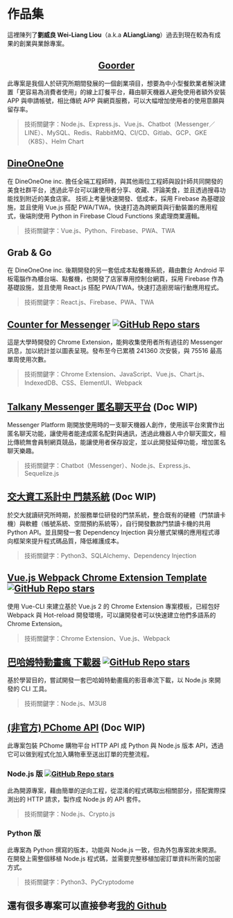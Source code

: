 # 作品集

這裡陳列了**劉威良 Wei-Liang Liou**（a.k.a **ALiangLiang**）過去到現在較為有成果的創業與業餘專案。

<h2 style="text-align: center;"><a href="goorder.md">Goorder</a></h2>

此專案是我個人於研究所期間發展的一個創業項目，想要為中小型餐飲業者解決建置「更容易為消費者使用」的線上訂餐平台，藉由聊天機器人避免使用者額外安裝 APP 與申請帳號，相比傳統 APP 與網頁服務，可以大幅增加使用者的使用意願與留存率。

> 技術關鍵字：Node.js、Express.js、Vue.js、Chatbot（Messenger／LINE）、MySQL、Redis、RabbitMQ、CI/CD、Gitlab、GCP、GKE（K8S）、Helm Chart

## [DineOneOne](https://www.dineoneone.com.tw/)

在 DineOneOne inc. 擔任全端工程師時，與其他兩位工程師與設計師共同開發的美食社群平台，透過此平台可以讓使用者分享、收藏、評論美食，並且透過搜尋功能找到附近的美食店家。
技術上考量快速開發、低成本，採用 Firebase 為基礎設施，並且使用 Vue.js 搭配 PWA/TWA，快速打造為跨網頁與行動裝置的應用程式，後端則使用 Python in Firebase Cloud Functions 來處理商業邏輯。

> 技術關鍵字：Vue.js、Python、Firebase、PWA、TWA

## Grab & Go

在 DineOneOne inc. 後期開發的另一套低成本點餐機系統，藉由數台 Android 平板電腦作為櫃台端、點餐機，也開發了店家專用控制台網頁，採用 Firebase 作為基礎設施，並且使用 React.js 搭配 PWA/TWA，快速打造廚房端行動應用程式。

> 技術關鍵字：React.js、Firebase、PWA、TWA

## [Counter for Messenger](counter-for-messenger.md) [![GitHub Repo stars](https://img.shields.io/github/stars/ALiangLiang/counter-for-messenger?style=social)](https://GitHub.com/ALiangLiang/counter-for-messenger/stargazers/)

這是大學時開發的 Chrome Extension，能夠收集使用者所有過往的 Messenger 訊息，加以統計並以圖表呈現。發布至今已累積 241360 次安裝，與 75516 最高單周使用次數。

> 技術關鍵字：Chrome Extension、JavaScript、Vue.js、Chart.js、IndexedDB、CSS、ElementUI、Webpack

## [Talkany Messenger 匿名聊天平台](talkany.md) (Doc WIP)

Messenger Platform 剛開放使用時的一支聊天機器人創作，使用該平台來實作出匿名聊天功能，讓使用者能達成匿名配對與通訊，透過此機器人中介聊天圖文，相比傳統無會員制網頁競品，能讓使用者保存設定，並以此開發延伸功能，增加匿名聊天樂趣。

> 技術關鍵字：Chatbot（Messenger）、Node.js、Express.js、Sequelize.js

## [交大資工系計中 門禁系統](cscc-door-secruity-system.md) (Doc WIP)

於交大就讀研究所時期，於服務單位研發的門禁系統，整合既有的硬體（門禁讀卡機）與軟體（帳號系統、空間預約系統等），自行開發數款門禁讀卡機的共用 Python API。並且開發一套 Dependency Injection 與分層式架構的應用程式導向框架來提升程式碼品質，降低維護成本。

> 技術關鍵字：Python3、SQLAlchemy、Dependency Injection

## [Vue.js Webpack Chrome Extension Template](vue-webpack-chrome-extension-template.md) [![GitHub Repo stars](https://img.shields.io/github/stars/ALiangLiang/vue-webpack-chrome-extension-template?style=social)](https://GitHub.com/ALiangLiang/vue-webpack-chrome-extension-template/stargazers/)

使用 Vue-CLI 來建立基於 Vue.js 2 的 Chrome Extension 專案模板，已經包好 Webpack 與 Hot-reload 開發環境，可以讓開發者可以快速建立他們多語系的 Chrome Extension。

> 技術關鍵字：Chrome Extension、Vue.js、Webpack

## [巴哈姆特動畫瘋 下載器](baha-anime-downloader.md) [![GitHub Repo stars](https://img.shields.io/github/stars/ALiangLiang/baha-anime-downloader?style=social)](https://GitHub.com/ALiangLiang/baha-anime-downloader/stargazers/)

基於學習目的，嘗試開發一套巴哈姆特動畫瘋的影音串流下載，以 Node.js 來開發的 CLI 工具。

> 技術關鍵字：Node.js、M3U8

## [(非官方) PChome API](pchome-api.md) (Doc WIP)

此專案包裝 PChome 購物平台 HTTP API 成 Python 與 Node.js 版本 API，透過它可以做到程式化加入購物車至送出訂單的完整流程。

### Node.js 版 [![GitHub Repo stars](https://img.shields.io/github/stars/ALiangLiang/pchome-api?style=social)](https://GitHub.com/ALiangLiang/pchome-api/stargazers/)

此為開源專案，藉由簡單的逆向工程，從混淆的程式碼取出相關部分，搭配實際探測出的 HTTP 請求，製作成 Node.js 的 API 套件。

> 技術關鍵字：Node.js、Crypto.js

### Python 版

此專案為 Python 撰寫的版本，功能與 Node.js 一致，但為外包專案故未開源。在開發上需整個移植 Node.js 程式碼，並需要完整移植加密訂單資料所需的加密方式。

> 技術關鍵字：Python3、PyCryptodome

## 還有很多專案可以直接參考[我的 Github](https://github.com/ALiangLiang?tab=repositories)
